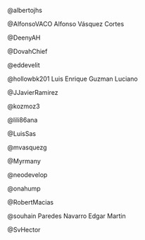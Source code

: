 @albertojhs


@AlfonsoVACO
Alfonso Vásquez Cortes

@DeenyAH


@DovahChief


@eddevelit


@hollowbk201
Luis Enrique Guzman Luciano

@JJavierRamirez


@kozmoz3


@lili86ana


@LuisSas


@mvasquezg


@Myrmany


@neodevelop


@onahump


@RobertMacias


@souhain
Paredes Navarro Edgar Martin

@SvHector


